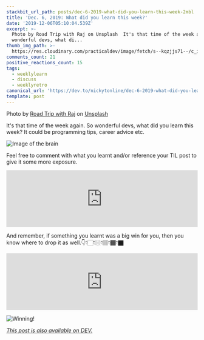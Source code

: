 ```yaml
---
stackbit_url_path: posts/dec-6-2019-what-did-you-learn-this-week-2mbl
title: 'Dec. 6, 2019: What did you learn this week?'
date: '2019-12-06T05:10:04.539Z'
excerpt: >-
  Photo by Road Trip with Raj on Unsplash  It's that time of the week again. So
  wonderful devs, what di...
thumb_img_path: >-
  https://res.cloudinary.com/practicaldev/image/fetch/s--kqzjjs71--/c_imagga_scale,f_auto,fl_progressive,h_420,q_auto,w_1000/https://thepracticaldev.s3.amazonaws.com/i/2ya3j2epvcgg5o6r5x44.jpg
comments_count: 21
positive_reactions_count: 15
tags:
  - weeklylearn
  - discuss
  - weeklyretro
canonical_url: 'https://dev.to/nickytonline/dec-6-2019-what-did-you-learn-this-week-2mbl'
template: post
---
```

Photo by [Road Trip with Raj](https://unsplash.com/@roadtripwithraj?utm_source=unsplash&utm_medium=referral&utm_content=creditCopyText) on [Unsplash](https://unsplash.com/s/photos/learning?utm_source=unsplash&utm_medium=referral&utm_content=creditCopyText)

It's that time of the week again. So wonderful devs, what did you learn this week? It could be programming tips, career advice etc.

![Image of the brain](https://media.giphy.com/media/ojmB7lOn3VUU8/giphy.gif)

Feel free to comment with what you learnt and/or reference your TIL post to give it some more exposure.


<iframe class="liquidTag" src="https://dev.to/embed/tag?args=todayilearned" style="border: 0; width: 100%;"></iframe>


And remember, if something you learnt was a big win for you, then you know where to drop it as well.👇👇🏻👇🏼👇🏽👇🏾👇🏿


<iframe class="liquidTag" src="https://dev.to/embed/link?args=https%3A%2F%2Fdev.to%2Fjess%2Fwhat-was-your-win-this-week-2l4g" style="border: 0; width: 100%;"></iframe>


![Winning!](https://media.giphy.com/media/3ohryhNgUwwZyxgktq/giphy.gif)


*[This post is also available on DEV.](https://dev.to/nickytonline/dec-6-2019-what-did-you-learn-this-week-2mbl)*


<script>
const parent = document.getElementsByTagName('head')[0];
const script = document.createElement('script');
script.type = 'text/javascript';
script.src = 'https://cdnjs.cloudflare.com/ajax/libs/iframe-resizer/4.1.1/iframeResizer.min.js';
script.charset = 'utf-8';
script.onload = function() {
    window.iFrameResize({}, '.liquidTag');
};
parent.appendChild(script);
</script>    
